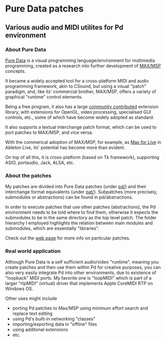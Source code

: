 # Pure Data patches

## Various audio and MIDI utilites for Pd environment

### About Pure Data

[Pure Data](http://msp.ucsd.edu) is a visual programming language/environment
for multimedia programming, created as a research into
further development of [MAX/MSP](https://cycling74.com/) concepts.

It became a widely accepted tool for a cross-platform
MIDI and audio programming framework, akin to CSound,
but using a visual "patch" paradigm, and, like its'
commercial brother, MAX/MSP, offers a variety of graphical
"runtime" control elements.

Being a free program, it also has a large [community contributed](https://puredata.info/) extension library, with extensions for OpenGL, video processing,
specialised GUI controls, etc., some of which have become
widely adopted as standard.

It also supports a textual interchange patch format, which
can be used to port patches to MAX/MSP, and vice versa.

With the commerical adoption of MAX/MSP, for example, as
[Max for Live](https://www.ableton.com/en/live/max-for-live/) in
Ableton Live, its' potential has become more than evident.

On top of all this, it is cross-platform (based on Tk framework),
supporting ASIO, portaudio, Jack, ALSA, etc.

### About the patches

My patches are divided into Pure Data patches (under [pd/](./pd/)) and their
interchange format equivalents (under [pat/](./pat)).
Subpatches (more precisely, submodules or abstractions) can be found
in pd/abstractions.

In order to execute patches that use other patches (abstractions),
the Pd environment needs to be told where to find them, otherwise
it expects the submodules to be in the same directory as the
top level patch. The folder hierarchy I employed highlights the
relation between main modules and submodules, which are essentially
"libraries".

Check out the [web page](https://chainjazz.github.io/puredatapatches)
for more info on particular patches.

### Real world application

Although Pure Data is a self sufficient audio/video "runtime", meaning you
create patches and then use them within Pd for creative purposes, you can
also very easily integrate Pd into other environments, due to existence of
"loopback" MIDI ports. My favorite one is "loopMIDI" which is part of
a larger "rtpMIDI" (virtual) driver that implements Apple CoreMIDI RTP on 
Windows OS.

Other uses might include
* porting Pd patches to Max/MSP using minimum effort search and replace text 
editing
* using Pd's built-in networking "classes"
* importing/exporting data in "offline" files
* using additonal extensions
* etc.

